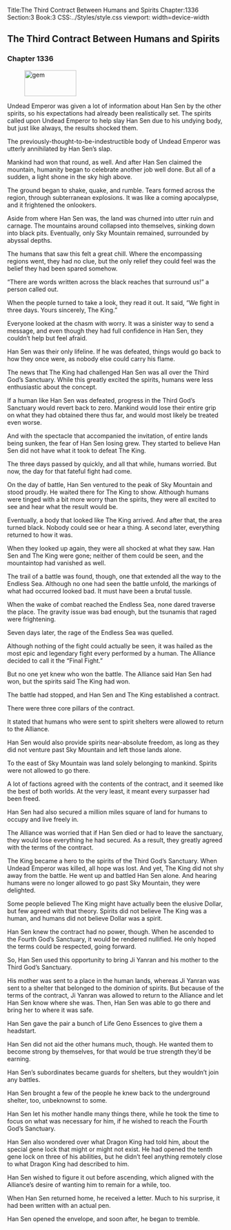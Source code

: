 Title:The Third Contract Between Humans and Spirits 
Chapter:1336 
Section:3 
Book:3 
CSS:../Styles/style.css 
viewport: width=device-width
  
## The Third Contract Between Humans and Spirits
### Chapter 1336
  
<figure>
	<img src="../Images/gem.gif" alt="gem" id="gem" width="120" height="60" />
</figure>
  

  
Undead Emperor was given a lot of information about Han Sen by the other spirits, so his expectations had already been realistically set. The spirits called upon Undead Emperor to help slay Han Sen due to his undying body, but just like always, the results shocked them.

The previously-thought-to-be-indestructible body of Undead Emperor was utterly annihilated by Han Sen’s slap.

Mankind had won that round, as well. And after Han Sen claimed the mountain, humanity began to celebrate another job well done. But all of a sudden, a light shone in the sky high above.

The ground began to shake, quake, and rumble. Tears formed across the region, through subterranean explosions. It was like a coming apocalypse, and it frightened the onlookers.

Aside from where Han Sen was, the land was churned into utter ruin and carnage. The mountains around collapsed into themselves, sinking down into black pits. Eventually, only Sky Mountain remained, surrounded by abyssal depths.

The humans that saw this felt a great chill. Where the encompassing regions went, they had no clue, but the only relief they could feel was the belief they had been spared somehow.

“There are words written across the black reaches that surround us!” a person called out.

When the people turned to take a look, they read it out. It said, “We fight in three days. Yours sincerely, The King.”

Everyone looked at the chasm with worry. It was a sinister way to send a message, and even though they had full confidence in Han Sen, they couldn’t help but feel afraid.

Han Sen was their only lifeline. If he was defeated, things would go back to how they once were, as nobody else could carry his flame.

The news that The King had challenged Han Sen was all over the Third God’s Sanctuary. While this greatly excited the spirits, humans were less enthusiastic about the concept.

If a human like Han Sen was defeated, progress in the Third God’s Sanctuary would revert back to zero. Mankind would lose their entire grip on what they had obtained there thus far, and would most likely be treated even worse.

And with the spectacle that accompanied the invitation, of entire lands being sunken, the fear of Han Sen losing grew. They started to believe Han Sen did not have what it took to defeat The King.

The three days passed by quickly, and all that while, humans worried. But now, the day for that fateful fight had come.

On the day of battle, Han Sen ventured to the peak of Sky Mountain and stood proudly. He waited there for The King to show. Although humans were tinged with a bit more worry than the spirits, they were all excited to see and hear what the result would be.

Eventually, a body that looked like The King arrived. And after that, the area turned black. Nobody could see or hear a thing. A second later, everything returned to how it was.

When they looked up again, they were all shocked at what they saw. Han Sen and The King were gone; neither of them could be seen, and the mountaintop had vanished as well.

The trail of a battle was found, though, one that extended all the way to the Endless Sea. Although no one had seen the battle unfold, the markings of what had occurred looked bad. It must have been a brutal tussle.

When the wake of combat reached the Endless Sea, none dared traverse the place. The gravity issue was bad enough, but the tsunamis that raged were frightening.

Seven days later, the rage of the Endless Sea was quelled.

Although nothing of the fight could actually be seen, it was hailed as the most epic and legendary fight every performed by a human. The Alliance decided to call it the “Final Fight.”

But no one yet knew who won the battle. The Alliance said Han Sen had won, but the spirits said The King had won.

The battle had stopped, and Han Sen and The King established a contract.

There were three core pillars of the contract.

It stated that humans who were sent to spirit shelters were allowed to return to the Alliance.

Han Sen would also provide spirits near-absolute freedom, as long as they did not venture past Sky Mountain and left those lands alone.

To the east of Sky Mountain was land solely belonging to mankind. Spirits were not allowed to go there.

A lot of factions agreed with the contents of the contract, and it seemed like the best of both worlds. At the very least, it meant every surpasser had been freed.

Han Sen had also secured a million miles square of land for humans to occupy and live freely in.

The Alliance was worried that if Han Sen died or had to leave the sanctuary, they would lose everything he had secured. As a result, they greatly agreed with the terms of the contract.

The King became a hero to the spirits of the Third God’s Sanctuary. When Undead Emperor was killed, all hope was lost. And yet, The King did not shy away from the battle. He went up and battled Han Sen alone. And hearing humans were no longer allowed to go past Sky Mountain, they were delighted.

Some people believed The King might have actually been the elusive Dollar, but few agreed with that theory. Spirits did not believe The King was a human, and humans did not believe Dollar was a spirit.

Han Sen knew the contract had no power, though. When he ascended to the Fourth God’s Sanctuary, it would be rendered nullified. He only hoped the terms could be respected, going forward.

So, Han Sen used this opportunity to bring Ji Yanran and his mother to the Third God’s Sanctuary.

His mother was sent to a place in the human lands, whereas Ji Yanran was sent to a shelter that belonged to the dominion of spirits. But because of the terms of the contract, Ji Yanran was allowed to return to the Alliance and let Han Sen know where she was. Then, Han Sen was able to go there and bring her to where it was safe.

Han Sen gave the pair a bunch of Life Geno Essences to give them a headstart.

Han Sen did not aid the other humans much, though. He wanted them to become strong by themselves, for that would be true strength they’d be earning.

Han Sen’s subordinates became guards for shelters, but they wouldn’t join any battles.

Han Sen brought a few of the people he knew back to the underground shelter, too, unbeknownst to some.

Han Sen let his mother handle many things there, while he took the time to focus on what was necessary for him, if he wished to reach the Fourth God’s Sanctuary.

Han Sen also wondered over what Dragon King had told him, about the special gene lock that might or might not exist. He had opened the tenth gene lock on three of his abilities, but he didn’t feel anything remotely close to what Dragon King had described to him.

Han Sen wished to figure it out before ascending, which aligned with the Alliance’s desire of wanting him to remain for a while, too.

When Han Sen returned home, he received a letter. Much to his surprise, it had been written with an actual pen.

Han Sen opened the envelope, and soon after, he began to tremble.